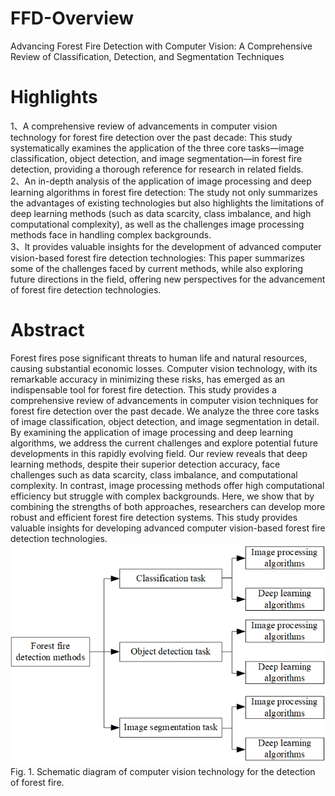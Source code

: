 # FFD-Overview
Advancing Forest Fire Detection with Computer Vision: A Comprehensive Review of Classification, Detection, and Segmentation Techniques
# Highlights
1、A comprehensive review of advancements in computer vision technology for forest fire detection over the past decade: This study systematically examines the application of the three core tasks—image classification, object detection, and image segmentation—in forest fire detection, providing a thorough reference for research in related fields.\
2、An in-depth analysis of the application of image processing and deep learning algorithms in forest fire detection: The study not only summarizes the advantages of existing technologies but also highlights the limitations of deep learning methods (such as data scarcity, class imbalance, and high computational complexity), as well as the challenges image processing methods face in handling complex backgrounds.\
3、It provides valuable insights for the development of advanced computer vision-based forest fire detection technologies: This paper summarizes some of the challenges faced by current methods, while also exploring future directions in the field, offering new perspectives for the advancement of forest fire detection technologies.
# Abstract
Forest fires pose significant threats to human life and natural resources, causing substantial economic losses. Computer vision technology, with its remarkable accuracy in minimizing these risks, has emerged as an indispensable tool for forest fire detection. This study provides a comprehensive review of advancements in computer vision techniques for forest fire detection over the past decade. We analyze the three core tasks of image classification, object detection, and image segmentation in detail. By examining the application of image processing and deep learning algorithms, we address the current challenges and explore potential future developments in this rapidly evolving field. Our review reveals that deep learning methods, despite their superior detection accuracy, face challenges such as data scarcity, class imbalance, and computational complexity. In contrast, image processing methods offer high computational efficiency but struggle with complex backgrounds. Here, we show that by combining the strengths of both approaches, researchers can develop more robust and efficient forest fire detection systems. This study provides valuable insights for developing advanced computer vision-based forest fire detection technologies.\
![img](https://github.com/dingzhuoyue/FFD-Overview/blob/master/img/1.png)\
Fig. 1. Schematic diagram of computer vision technology for the detection of forest fire.
